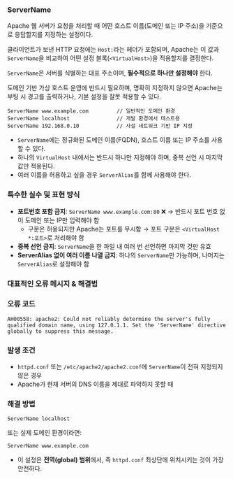 ### ServerName


Apache 웹 서버가 요청을 처리할 때 어떤 호스트 이름(도메인 또는 IP 주소)을 기준으로 응답할지를 지정하는 설정이다.

클라이언트가 보낸 HTTP 요청에는 `Host:`라는 헤더가 포함되며, Apache는 이 값과 `ServerName`을 비교하여 어떤 설정 블록(`<VirtualHost>`)을 적용할지를 결정한다.

`ServerName`은 서버를 식별하는 대표 주소이며, **필수적으로 하나만 설정해야** 한다.

도메인 기반 가상 호스트 운영에 반드시 필요하며, 명확히 지정하지 않으면 Apache는 부팅 시 경고를 출력하거나, 기본 설정을 잘못 적용할 수 있다.

```
ServerName www.example.com         // 일반적인 도메인 환경
ServerName localhost               // 개발 환경에서 테스트용
ServerName 192.168.0.10            // 사설 네트워크 기반 IP 지정
```

- `ServerName`에는 정규화된 도메인 이름(FQDN), 호스트 이름 또는 IP 주소를 사용할 수 있다.
- 하나의 `VirtualHost` 내에서는 반드시 하나만 지정해야 하며, 중복 선언 시 마지막 값만 적용된다.
- 여러 이름을 허용하고 싶을 경우 `ServerAlias`를 함께 사용해야 한다.

### 특수한 실수 및 표현 방식

- **포트번호 포함 금지**: `ServerName www.example.com:80` ❌ → 반드시 포트 번호 없이 도메인 또는 IP만 입력해야 함
    - 구문은 허용되지만 Apache는 포트를 무시함 → 포트 구분은 `<VirtualHost *:포트>`로 처리해야 함
- **중복 선언 금지**: `ServerName`을 한 파일 내 여러 번 선언하면 마지막 것만 유효
- **ServerAlias 없이 여러 이름 나열 금지**: 하나의 `ServerName`만 가능하며, 나머지는 `ServerAlias`로 설정해야 함

### 대표적인 오류 메시지 & 해결법

### 오류 코드

```
AH00558: apache2: Could not reliably determine the server's fully qualified domain name, using 127.0.1.1. Set the 'ServerName' directive globally to suppress this message.
```

### 발생 조건

- `httpd.conf` 또는 `/etc/apache2/apache2.conf`에 `ServerName`이 전혀 지정되지 않은 경우
- Apache가 현재 서버의 DNS 이름을 제대로 파악하지 못할 때

### 해결 방법

```
ServerName localhost
```

또는 실제 도메인 환경이라면:

```
ServerName www.example.com
```

- 이 설정은 **전역(global) 범위**에서, 즉 `httpd.conf` 최상단에 위치시키는 것이 가장 안전하다.